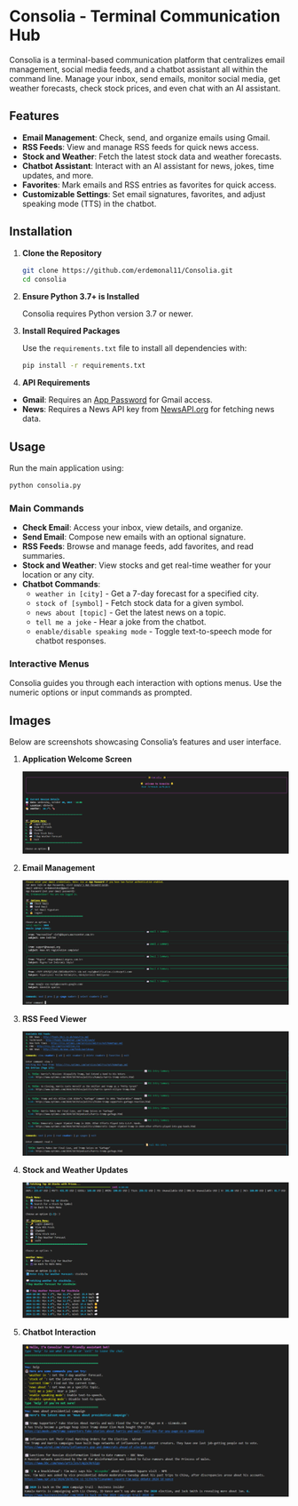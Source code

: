 # Consolia - Terminal Communication Hub

Consolia is a terminal-based communication platform that centralizes email management, social media feeds, and a chatbot assistant all within the command line. Manage your inbox, send emails, monitor social media, get weather forecasts, check stock prices, and even chat with an AI assistant.

## Features

- **Email Management**: Check, send, and organize emails using Gmail.
- **RSS Feeds**: View and manage RSS feeds for quick news access.
- **Stock and Weather**: Fetch the latest stock data and weather forecasts.
- **Chatbot Assistant**: Interact with an AI assistant for news, jokes, time updates, and more.
- **Favorites**: Mark emails and RSS entries as favorites for quick access.
- **Customizable Settings**: Set email signatures, favorites, and adjust speaking mode (TTS) in the chatbot.

## Installation

1. **Clone the Repository**
   ```bash
   git clone https://github.com/erdemonal11/Consolia.git
   cd consolia
   ```
2. **Ensure Python 3.7+ is Installed**
   
   Consolia requires Python version 3.7 or newer.

3. **Install Required Packages**

   Use the `requirements.txt` file to install all dependencies with:
   ```bash
   pip install -r requirements.txt
   ```

4. **API Requirements**

- **Gmail**: Requires an [App Password](https://support.google.com/accounts/answer/185833) for Gmail access.
- **News**: Requires a News API key from [NewsAPI.org](https://newsapi.org/) for fetching news data.

## Usage

Run the main application using:

```bash
python consolia.py
```

### Main Commands

- **Check Email**: Access your inbox, view details, and organize.
- **Send Email**: Compose new emails with an optional signature.
- **RSS Feeds**: Browse and manage feeds, add favorites, and read summaries.
- **Stock and Weather**: View stocks and get real-time weather for your location or any city.
- **Chatbot Commands**:
  - `weather in [city]` - Get a 7-day forecast for a specified city.
  - `stock of [symbol]` - Fetch stock data for a given symbol.
  - `news about [topic]` - Get the latest news on a topic.
  - `tell me a joke` - Hear a joke from the chatbot.
  - `enable/disable speaking mode` - Toggle text-to-speech mode for chatbot responses.

### Interactive Menus

Consolia guides you through each interaction with options menus. Use the numeric options or input commands as prompted.

## Images

Below are screenshots showcasing Consolia’s features and user interface.

1. **Application Welcome Screen**
   
   ![Welcome Screen](images/welcome.png)

2. **Email Management**
   
   ![Email Management](images/mail.png)

3. **RSS Feed Viewer**  
   
   ![RSS Feed Viewer](images/rss.png)

4. **Stock and Weather Updates**
   
   ![Stock and Weather](images/stocknweather.png)

5. **Chatbot Interaction**
    
   ![Chatbot Interaction](images/bot.png)






